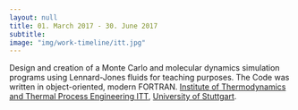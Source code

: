 ```yaml
---
layout: null
title: 01. March 2017 - 30. June 2017 
subtitle:
image: "img/work-timeline/itt.jpg"
---
```

Design and creation of a Monte Carlo and molecular dynamics simulation programs using Lennard-Jones fluids for teaching purposes. The Code was written in object-oriented, modern FORTRAN. [Institute of Thermodynamics and Thermal Process Engineering ITT](https://www.itt.uni-stuttgart.de/en/index.html), [University of Stuttgart](https://www.uni-stuttgart.de/).

<!--
(Vollständige Überarbeitung des Monte Carlo und Molekular Dynamik Codes der Vorlesung Molekularsimulation), [Institut für Technische Thermodynamik und Thermische Verfahrens-
technik](https://www.itt.uni-stuttgart.de/en/index.html), [University Stuttgart](https://www.uni-stuttgart.de/).
-->